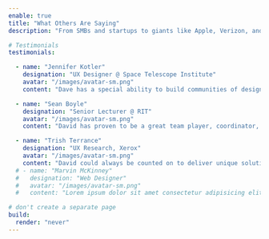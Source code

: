 ```yaml
---
enable: true
title: "What Others Are Saying"
description: "From SMBs and startups to giants like Apple, Verizon, and Xerox, I focus on having a cultural impact that outlives my time on a project. Here's what some have to say:"

# Testimonials
testimonials:

  - name: "Jennifer Kotler"
    designation: "UX Designer @ Space Telescope Institute"
    avatar: "/images/avatar-sm.png"
    content: "Dave has a special ability to build communities of designers and help others create cool things. I have benefited a ton from his User Experience group Upstate UX. I feel lucky to know someone who creates such amazing resources for the community."

  - name: "Sean Boyle"
    designation: "Senior Lecturer @ RIT"
    avatar: "/images/avatar-sm.png"
    content: "David has proven to be a great team player, coordinator, and facilitator in organizing Upstate UX. He also formed and successfully ran the Crashtest group, and was absolutely instrumental in helping it achieve the success and praise it now sees."

  - name: "Trish Terrance"
    designation: "UX Research, Xerox"
    avatar: "/images/avatar-sm.png"
    content: "David could always be counted on to deliver unique solutions. In one instance, I needed the prototype to be in a specific state for user testing while other teammates needed to interact with it simultaneously to administer bug-fixes. David was able to program the prototype in a way that let me conduct user testing without interfering with the updates to the prototype. He is an outstanding problem solver."
  # - name: "Marvin McKinney"
  #   designation: "Web Designer"
  #   avatar: "/images/avatar-sm.png"
  #   content: "Lorem ipsum dolor sit amet consectetur adipisicing elit. Qui iusto illo molestias, assumenda expedita commodi inventore non itaque molestiae voluptatum dolore, facilis sapiente, repellat veniam."

# don't create a separate page
build:
  render: "never"
---
```

